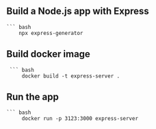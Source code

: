 ## Build a Node.js app with Express

    ``` bash
        npx express-generator

## Build docker image

     ``` bash
         docker build -t express-server .

## Run the app

    ``` bash
         docker run -p 3123:3000 express-server
